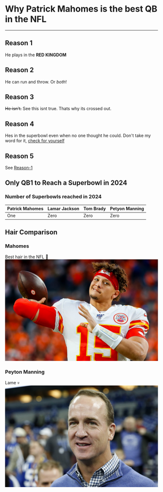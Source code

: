 # Why Patrick Mahomes is the best QB in the NFL #
-----------------------------------------------------------------------------------------------------------------------------------------------------------
## Reason 1 ##
He plays in the **RED KINGDOM**

## Reason 2 ##
He can run and throw. Or *both*!

## Reason 3 ##
~~He isn't.~~ See this isnt true. Thats why its crossed out.

## Reason 4 ##
Hes in the superbowl even when no one thought he could. Don't take my word for it, [check for yourself](https://www.nfl.com/super-bowl/event-info/ "title")

## Reason 5 ##
See [Reason-1](#Reason-1 "Goto Reason-1")

## Only QB1 to Reach a Superbowl in 2024 ##
### Number of Superbowls reached in 2024 ###
Patrick Mahomes | Lamar Jackson | Tom Brady | Petyon Manning |
----------------|---------------|-----------|----------------|
One             |Zero           |Zero       |Zero            |

## Hair Comparison ##
### Mahomes ###
Best hair in the NFL :star_struck:
![alt text](PatrickMahomes.jpg "The GOAT")
### Peyton Manning ####
Lame :skull:
![alt text](1187675349.jpeg "lame") 


